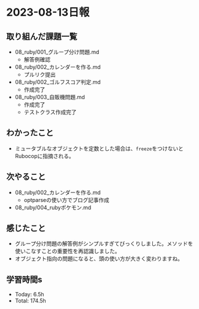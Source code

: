 # 2023-08-13日報

## 取り組んだ課題一覧
* 08_ruby/001_グループ分け問題.md
  * 解答例確認
* 08_ruby/002_カレンダーを作る.md
  * プルリク提出
* 08_ruby/002_ゴルフスコア判定.md
  * 作成完了
* 08_ruby/003_自販機問題.md
  * 作成完了
  * テストクラス作成完了

## わかったこと
* ミュータブルなオブジェクトを定数とした場合は、`freeze`をつけないとRubocopに指摘される。

## 次やること
* 08_ruby/002_カレンダーを作る.md
  * optparseの使い方でブログ記事作成
* 08_ruby/004_rubyポケモン.md

## 感じたこと
* グループ分け問題の解答例がシンプルすぎてびっくりしました。メソッドを使いこなすことの重要性を再認識しました。
* オブジェクト指向の問題になると、頭の使い方が大きく変わりますね。

## 学習時間s
* Today: 6.5h
* Total: 174.5h